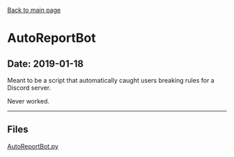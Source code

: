 [Back to main page](/)

# AutoReportBot

## Date: 2019-01-18

Meant to be a script that automatically caught users breaking rules for a Discord server.

Never worked.

-----

## Files

[AutoReportBot.py](AutoReportBot.py)